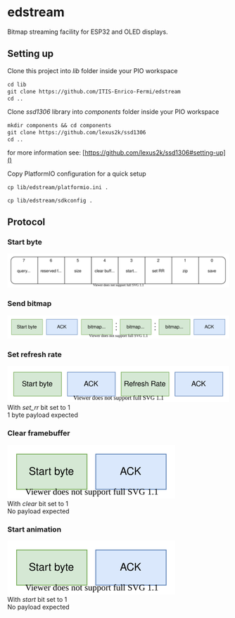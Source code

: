 # edstream
Bitmap streaming facility for ESP32 and OLED displays.

## Setting up

Clone this project into _lib_ folder inside your PIO workspace
```
cd lib
git clone https://github.com/ITIS-Enrico-Fermi/edstream
cd ..
```

Clone _ssd1306_ library into _components_ folder inside your PIO workspace
```
mkdir components && cd components
git clone https://github.com/lexus2k/ssd1306
cd ..
```
for more information see: [https://github.com/lexus2k/ssd1306#setting-up]()

Copy PlatformIO configuration for a quick setup
```
cp lib/edstream/platformio.ini .
```

```
cp lib/edstream/sdkconfig .
```

## Protocol

### Start byte
![Start byte](Protocol.svg)

### Send bitmap
![Send bitmap](SendBitmap.svg)

### Set refresh rate
![Set refresh rate](SetRefreshRate.svg)
<br> With _set_rr_ bit set to 1
<br> 1 byte payload expected

### Clear framebuffer
![Cleare framebuffer](Clear.svg)
<br> With _clear_ bit set to 1
<br> No payload expected

### Start animation
![Start animation](Start.svg)
<br> With _start_ bit set to 1
<br> No payload expected

